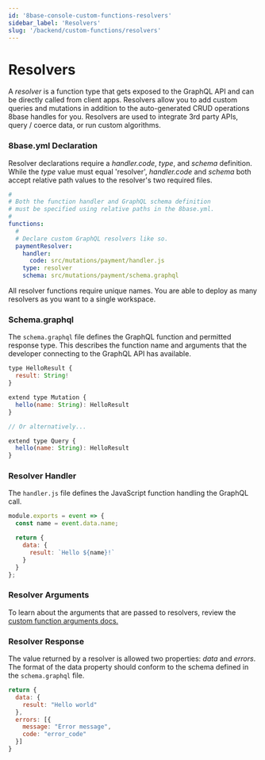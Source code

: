 ```yaml
---
id: '8base-console-custom-functions-resolvers'
sidebar_label: 'Resolvers'
slug: '/backend/custom-functions/resolvers'
---
```


# Resolvers

A *resolver* is a function type that gets exposed to the GraphQL API and can be directly called from client apps. Resolvers allow you to add custom queries and mutations in addition to the auto-generated CRUD operations 8base handles for you. Resolvers are used to integrate 3rd party APIs, query / coerce data, or run custom algorithms.

### 8base.yml Declaration
Resolver declarations require a *handler.code*, *type*, and *schema* definition. While the *type* value must equal 'resolver', *handler.code* and *schema* both accept relative path values to the resolver's two required files.

```yaml
#
# Both the function handler and GraphQL schema definition
# must be specified using relative paths in the 8base.yml.
#
functions:
  #
  # Declare custom GraphQL resolvers like so.
  paymentResolver:
    handler:
      code: src/mutations/payment/handler.js
    type: resolver
    schema: src/mutations/payment/schema.graphql
```
All resolver functions require unique names. You are able to deploy as many resolvers as you want to a single workspace.

### Schema.graphql
The `schema.graphql` file defines the GraphQL function and permitted response type. This describes the function name and arguments that the developer connecting to the GraphQL API has available.

```javascript
type HelloResult {
  result: String!
}

extend type Mutation {
  hello(name: String): HelloResult
}

// Or alternatively...

extend type Query {
  hello(name: String): HelloResult
}
```

### Resolver Handler
The `handler.js` file defines the JavaScript function handling the GraphQL call.

```javascript
module.exports = event => {
  const name = event.data.name;

  return {
    data: {
      result: `Hello ${name}!`
    }
  }
};
```

### Resolver Arguments
To learn about the arguments that are passed to resolvers, review the [custom function arguments docs.](/docs/8base-console/custom-functions/#custom-function-arguments)

### Resolver Response

The value returned by a resolver is allowed two properties: *data* and *errors*. The format of the data property should conform to the schema defined in the `schema.graphql` file.

```javascript
return {
  data: {
    result: "Hello world"
  },
  errors: [{
    message: "Error message",
    code: "error_code"
  }]
}
```
